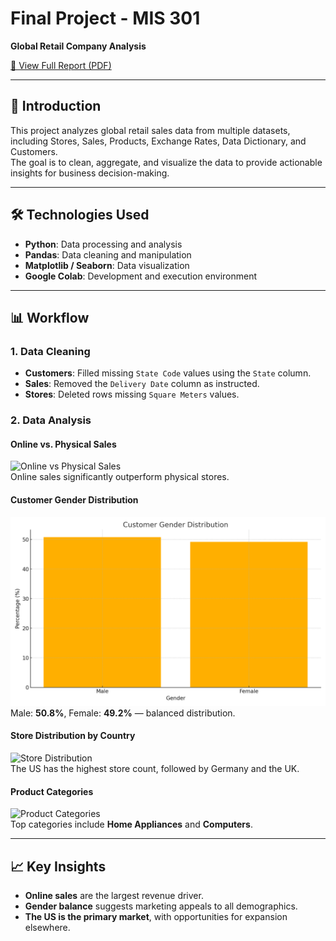 # Final Project - MIS 301  
**Global Retail Company Analysis**  

[📄 View Full Report (PDF)](docs/Final_project_MIS_301.pdf)

---

## 📌 Introduction
This project analyzes global retail sales data from multiple datasets, including Stores, Sales, Products, Exchange Rates, Data Dictionary, and Customers.  
The goal is to clean, aggregate, and visualize the data to provide actionable insights for business decision-making.

---

## 🛠 Technologies Used
- **Python**: Data processing and analysis
- **Pandas**: Data cleaning and manipulation
- **Matplotlib / Seaborn**: Data visualization
- **Google Colab**: Development and execution environment

---

## 📊 Workflow

### 1. Data Cleaning
- **Customers**: Filled missing `State Code` values using the `State` column.
- **Sales**: Removed the `Delivery Date` column as instructed.
- **Stores**: Deleted rows missing `Square Meters` values.

### 2. Data Analysis
#### Online vs. Physical Sales
![Online vs Physical Sales](images/online_vs_physical.png)  
Online sales significantly outperform physical stores.

#### Customer Gender Distribution
![Gender Distribution](gender_distribution.png)  
Male: **50.8%**, Female: **49.2%** — balanced distribution.

#### Store Distribution by Country
![Store Distribution](images/store_distribution.png)  
The US has the highest store count, followed by Germany and the UK.

#### Product Categories
![Product Categories](images/product_categories.png)  
Top categories include **Home Appliances** and **Computers**.

---

## 📈 Key Insights
- **Online sales** are the largest revenue driver.
- **Gender balance** suggests marketing appeals to all demographics.
- **The US is the primary market**, with opportunities for expansion elsewhere.

